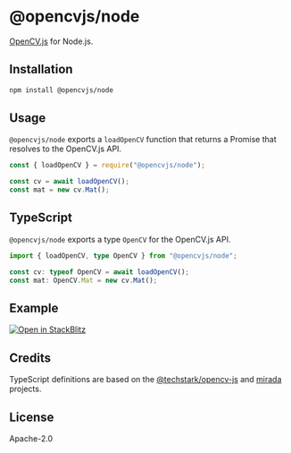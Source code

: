 # @opencvjs/node

[OpenCV.js](https://docs.opencv.org/4.x/d0/d84/tutorial_js_usage.html) for Node.js.

## Installation

```bash
npm install @opencvjs/node
```

## Usage

`@opencvjs/node` exports a `loadOpenCV` function that returns a Promise that resolves to the OpenCV.js API.

```js
const { loadOpenCV } = require("@opencvjs/node");

const cv = await loadOpenCV();
const mat = new cv.Mat();
```

## TypeScript

`@opencvjs/node` exports a type `OpenCV` for the OpenCV.js API.

```ts
import { loadOpenCV, type OpenCV } from "@opencvjs/node";

const cv: typeof OpenCV = await loadOpenCV();
const mat: OpenCV.Mat = new cv.Mat();
```

## Example

[![Open in StackBlitz](https://developer.stackblitz.com/img/open_in_stackblitz.svg)](https://stackblitz.com/fork/github/ocavue/opencvjs/tree/master/examples/node)

## Credits

TypeScript definitions are based on the [@techstark/opencv-js](https://github.com/TechStark/opencv-js) and [mirada](https://github.com/cancerberoSgx/mirada) projects.

## License

Apache-2.0

